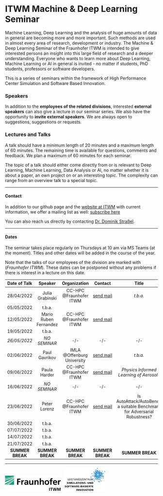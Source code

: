 # ITWM Machine & Deep Learning Seminar

Machine Learning, Deep Learning and the analysis of huge amounts of data in general are becoming more and more important. Such methods are used in almost every area of research, development or industry. The Machine & Deep Learning Seminar of the Fraunhofer ITWM is intended to give interested persons an insight into this large field of research and a deeper understanding. Everyone who wants to learn more about Deep Learning, Machine Learning or AI in general is invited - no matter if students, PhD students, professors or software developers.

This is a series of seminars within the framework of High Performance Center Simulation and Software Based Innovation.

### Speakers

In addition to the **employees of the related divisions**, interested **external speakers** can also give a lecture in our seminar series. We also have the opportunity to **invite external speakers**. We are always open to suggestions, suggestions or requests.

### Lectures and Talks

A talk should have a minimum length of 20 minutes and a maximum length of 60 minutes. The remaining time is available for questions, comments and feedback. We plan a maximum of 60 minutes for each seminar.

The topic of a talk should either come directly from or is relevant to Deep Learning, Machine Learning, Data Analysis or AI, no matter whether it is about a paper, an own project on or an interesting topic. The complexity can range from an overview talk to a special topic.

---

#### Contact

In addition to our github page and the [website at ITWM](http://s.fhg.de/DL-seminar) with current information, we offer a mailing list as well: [subscribe here](https://listserv.itwm.fraunhofer.de/mailman/listinfo/deep-learning-seminar)

You can also reach us directly by contacting [Dr. Dominik Straßel](https://www.itwm.fraunhofer.de/en/departments/hpc/staff/dominik-strassel.html).

---

#### Dates

The seminar takes place regularly on Thursdays at 10 am via MS Teams (at the moment). Titles and other dates will be added in the course of the year.

Note that the talks of our employees of the division are marked with (_Fraunhofer ITWM_). These dates can be postponed without any problems if there is interest in a lecture on this date.

| **Date of Talk** | **Speaker**           | **Organization** | **Contact**      | **Title**        | **Abstract**     | **Comment**         |
|:----------------:|:---------------------:|:----------------:|:----------------:|:----------------:|:----------------:|:-------------------:|
| 28/04/2022       | Julia Grabinski       | CC-HPC @Fraunhofer ITWM |[send mail](julia.grabinski@uni-siegen.de) |_t.b.a._  |                  |                     |
| 05/05/2022       | t.b.a.                |                  |                  |                  |                  |                     |
| 12/05/2022       | Mario Ruben Fernandez |  CC-HPC @Fraunhofer ITWM  |  [send mail](mario.ruben.fernandez@itwm.fraunhofer.de)  |                  |                  |                     |
| 19/05/2022       | t.b.a.                |                  |                  |                  |                  |                     |
| _26/05/2022_     | _NO SEMINAR_          | -/-              | -/-              | -/-              | -/-              | Ascension of Christ |
| 02/06/2022       | Paul Gavrikov         | IMLA @Offenburg University | [send mail](paul.gavrikov@hs-offenburg.de) | _t.b.a._ | | |
| 09/06/2022       | Paula Harder          | CC-HPC @Fraunhofer ITWM  | [send mail](paula.harder@itwm.fraunhofer.de) | _Physics Informed Learning of Aerosols_ | | |
| 16/06/2022       | _NO SEMINAR_          | -/-              | -/-              | -/-              | -/-              | Corpus Christi      |
| 23/06/2022       | Peter Lorenz          | CC-HPC @Fraunhofer ITWM | [send mail](peter.lorenz@itwm.fraunhofer.de) | Is AutoAttack/AutoBench a suitable Benchmark for Adversarial Robustness? |                  |                     |
| 30/06/2022       | t.b.a.                |                  |                  |                  |                  |                     |
| 07/07/2022       | t.b.a.                |                  |                  |                  |                  |                     |
| 14/07/2022       | t.b.a.                |                  |                  |                  |                  |                     |
| 21/07/2022       | t.b.a.                |                  |                  |                  |                  |                     |
| **SUMMER BREAK** | **SUMMER BREAK**      | **SUMMER BREAK** | **SUMMER BREAK** | **SUMMER BREAK** | **SUMMER BREAK** | **SUMMER BREAK**    |

---

<a href="https://www.itwm.fraunhofer.de/"><img src="images/logo-itwm.png" height="50"></a>&emsp;<a href="https://www.leistungszentrum-simulation-software.de/"><img src="images/logo-lssi.png" height="75"></a>
